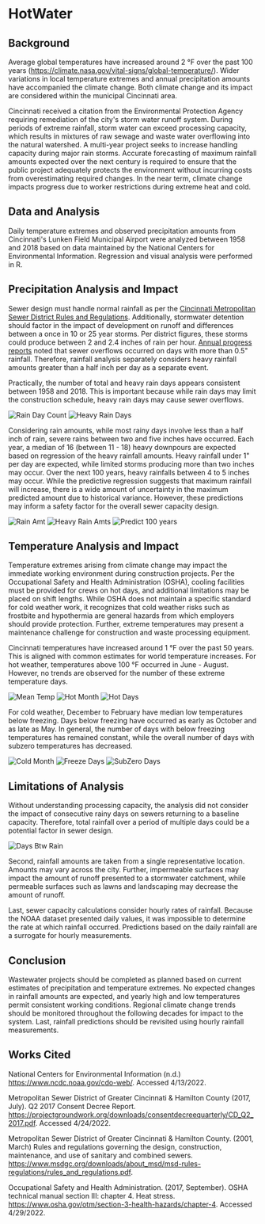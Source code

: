 # HotWater

## Background

Average global temperatures have increased around 2 °F over the past 100 years (https://climate.nasa.gov/vital-signs/global-temperature/).  Wider variations in local temperature extremes and annual precipitation amounts have accompanied the climate change.  Both climate change and its impact are considered within the municipal Cincinnati area.  

Cincinnati received a citation from the Environmental Protection Agency requiring remediation of the city's storm water runoff system.  During periods of extreme rainfall, storm water can exceed processing capacity, which results in mixtures of raw sewage and waste water overflowing into the natural watershed.  A multi-year project seeks to increase handling capacity during major rain storms.  Accurate forecasting of maximum rainfall amounts expected over the next century is required to ensure that the public project adequately protects the environment without incurring costs from overestimating required changes.  In the near term, climate change impacts progress due to worker restrictions during extreme heat and cold.  

## Data and Analysis
Daily temperature extremes and observed precipitation amounts from Cincinnati's Lunken Field Municipal Airport were analyzed between 1958 and 2018 based on data maintained by the National Centers for Environmental Information.  Regression and visual analysis were performed in R.

## Precipitation Analysis and Impact

Sewer design must handle normal rainfall as per the [Cincinnati Metropolitan Sewer District Rules and Regulations](https://www.msdgc.org/downloads/about_msd/msd-rules-regulations/rules_and_regulations.pdf).  Additionally, stormwater detention should factor in the impact of development on runoff and differences between a once in 10 or 25 year storms.  Per district figures, these storms could produce between 2 and 2.4 inches of rain per hour.       [Annual progress reports](https://projectgroundwork.org/downloads/consentdecreequarterly/CD_Q2_2017.pdf) noted that sewer overflows occurred on days with more than 0.5" rainfall.  Therefore, rainfall analysis separately considers heavy rainfall amounts greater than a half inch per day as a separate event.  

Practically, the number of total and heavy rain days appears consistent between 1958 and 2018.  This is important because while rain days may limit the construction schedule, heavy rain days may cause sewer overflows.  

![Rain Day Count](images/g.pcpt50yr.png)
![Heavy Rain Days](images/g.hvy_prpc.png)

Considering rain amounts, while most rainy days involve less than a half inch of rain, severe rains between two and five inches have occurred. Each year, a median of 16 (between 11 - 18) heavy downpours are expected based on regression of the heavy rainfall amounts.  Heavy rainfall under 1" per day are expected, while limited storms producing more than two inches may occur.  Over the next 100 years, heavy rainfalls between 4 to 5 inches may occur.  While the predictive regression suggests that maximum rainfall will increase, there is a wide amount of uncertainty in the maximum predicted amount due to historical variance.  However, these predictions may inform a safety factor for the overall sewer capacity design.   

![Rain Amt](images/g.hist.rainDay.png)
![Heavy Rain Amts](images/g.hvy_prpbox.png)
![Predict 100 years](images/g.100yrMaxRain.png)

## Temperature Analysis and Impact

Temperature extremes arising from climate change may impact the immediate working environment during construction projects.  Per the Occupational Safety and Health Administration (OSHA), cooling facilities must be provided for crews on hot days, and additional limitations may be placed on shift lengths.  While OSHA does not maintain a specific standard for cold weather work, it recognizes that cold weather risks such as frostbite and hypothermia are general hazards from which employers should provide protection.  Further, extreme temperatures may present a maintenance challenge for construction and waste processing equipment.  

Cincinnati temperatures have increased around 1 °F over the past 50 years.  This is aligned with common estimates for world temperature increases.  For hot weather, temperatures above 100 °F occurred in June - August.  However, no trends are observed for the number of these extreme temperature days.  

![Mean Temp](images/g.mtemp.png)
![Hot Month](images/g.hotmonth.png)
![Hot Days](images/g.hotdays.png)

For cold weather, December to February have median low temperatures below freezing.  Days below freezing have occurred as early as October and as late as May.  In general, the number of days with below freezing temperatures has remained constant, while the overall number of days with subzero temperatures has decreased.  

![Cold Month](images/g.coldmonth.png)
![Freeze Days](images/g.frezdays.png)
![SubZero Days](images/g.subzdays.png)

## Limitations of Analysis
Without understanding processing capacity, the analysis did not consider the impact of consecutive rainy days on sewers returning to a baseline capacity.  Therefore, total rainfall over a period of multiple days could be a potential factor in sewer design.  

![Days Btw Rain](images/g.prcp_dayBTW.png)

Second, rainfall amounts are taken from a single representative location.  Amounts may vary across the city.  Further, impermeable surfaces may impact the amount of runoff presented to a stormwater catchment, while permeable surfaces such as lawns and landscaping may decrease the amount of runoff. 

Last, sewer capacity calculations consider hourly rates of rainfall.  Because the NOAA dataset presented daily values, it was impossible to determine the rate at which rainfall occurred.  Predictions based on the daily rainfall are a surrogate for hourly measurements.


## Conclusion

Wastewater projects should be completed as planned based on current estimates of precipitation and temperature extremes.  No expected changes in rainfall amounts are expected, and yearly high and low temperatures permit consistent working conditions.  Regional climate change trends should be monitored throughout the following decades for impact to the system.  Last, rainfall predictions should be revisited using hourly rainfall measurements.  

## Works Cited

National Centers for Environmental Information (n.d.)  https://www.ncdc.noaa.gov/cdo-web/.  Accessed 4/13/2022.

Metropolitan Sewer District of Greater Cincinnati & Hamilton County (2017, July).  Q2 2017 Consent Decree Report.  https://projectgroundwork.org/downloads/consentdecreequarterly/CD_Q2_2017.pdf.  Accessed 4/24/2022.

Metropolitan Sewer District of Greater Cincinnati & Hamilton County. (2001, March)  Rules and regulations governing the design, construction, maintenance, and use of sanitary and combined sewers.  https://www.msdgc.org/downloads/about_msd/msd-rules-regulations/rules_and_regulations.pdf.  

Occupational Safety and Health Administration. (2017, September).  OSHA technical manual section III: chapter 4.  Heat stress.  https://www.osha.gov/otm/section-3-health-hazards/chapter-4.  Accessed 4/29/2022.





